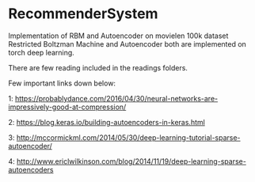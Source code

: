 # RecommenderSystem
Implementation of RBM and Autoencoder on movielen 100k dataset 
Restricted Boltzman Machine and Autoencoder both are implemented on torch deep learning.

There are few reading included in the readings folders.

Few important links down below:

1: https://probablydance.com/2016/04/30/neural-networks-are-impressively-good-at-compression/

2: https://blog.keras.io/building-autoencoders-in-keras.html

3: http://mccormickml.com/2014/05/30/deep-learning-tutorial-sparse-autoencoder/

4: http://www.ericlwilkinson.com/blog/2014/11/19/deep-learning-sparse-autoencoders
